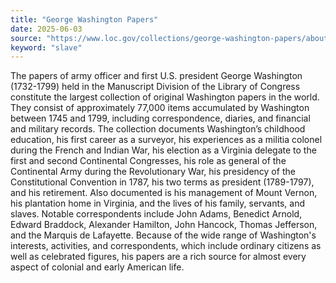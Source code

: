 ```yaml
---
title: "George Washington Papers"
date: 2025-06-03
source: "https://www.loc.gov/collections/george-washington-papers/about-this-collection/"
keyword: "slave"
---
```


The papers of army officer and first U.S. president George Washington (1732-1799) held in the Manuscript Division of the Library of Congress constitute the largest collection of original Washington papers in the world. They consist of approximately 77,000 items accumulated by Washington between 1745 and 1799, including correspondence, diaries, and financial and military records. The collection documents Washington&rsquo;s childhood education, his first career as a surveyor, his experiences as a militia colonel during the French and Indian War, his election as a Virginia delegate to the first and second Continental Congresses, his role as general of the Continental Army during the Revolutionary War, his presidency of the Constitutional Convention in 1787, his two terms as president (1789-1797), and his retirement. Also documented is his management of Mount Vernon, his plantation home in Virginia, and the lives of his family, servants, and slaves. Notable correspondents include John Adams, Benedict Arnold, Edward Braddock, Alexander Hamilton, John Hancock, Thomas Jefferson, and the Marquis de Lafayette. Because of the wide range of Washington's interests, activities, and correspondents, which include ordinary citizens as well as celebrated figures, his papers are a rich source for almost every aspect of colonial and early American life.

